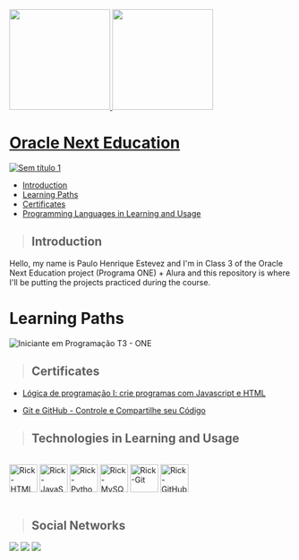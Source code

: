 <div>
  <a href="https://github.com/RickEstevez">
  <img height="180em" src="https://github-readme-stats.vercel.app/api?username=RickEstevez&show_icons=true&theme=vision-friendly-dark"/>
  <img height="180em" src="https://github-readme-stats.vercel.app/api/top-langs/?username=RickEstevez&layout=compact&langs_count=16&theme=vision-friendly-dark"/>
</div>

# Oracle Next Education
![Sem título 1](https://user-images.githubusercontent.com/91810319/184221369-a68c1566-57bb-4ec2-9e3a-894cfdee92c3.png)

+ [Introduction](#Introduction)
+ [Learning Paths](#Learning-Paths)
+ [Certificates](#Certificates)
+ [Programming Languages in Learning and Usage](#Programming-Languages-in-Learning-and-Usage)

> ## Introduction

Hello, my name is Paulo Henrique Estevez and I'm in Class 3 of the Oracle Next Education project (Programa ONE) + Alura and this repository is where I'll be putting the projects practiced during the course.

# Learning Paths

![Iniciante em Programação T3 - ONE](https://user-images.githubusercontent.com/91810319/184221601-f3c8875d-9bcd-4957-ad99-9948d112394f.png)

> ## Certificates

+ [Lógica de programação I: crie programas com Javascript e HTML](https://cursos.alura.com.br/user/phestevez/course/logica-programacao-javascript-html/certificate)

+ [Git e GitHub - Controle e Compartilhe seu Código](https://cursos.alura.com.br/user/phestevez/course/git-github-controle-de-versao/certificate)

> ## Technologies in Learning and Usage

<div style="display: inline_block"><br>
  <img align="center" alt="Rick-HTML" height="50" width="50" src="https://cdn.jsdelivr.net/gh/devicons/devicon/icons/html5/html5-original-wordmark.svg">
  <img align="center" alt="Rick-JavaScript" height="50" width="50" src="https://cdn.jsdelivr.net/gh/devicons/devicon/icons/javascript/javascript-original.svg">
  <img align="center" alt="Rick-Python" height="50" width="50" src="https://cdn.jsdelivr.net/gh/devicons/devicon/icons/python/python-original.svg">
  <img align="center" alt="Rick-MySQL" height="50" width="50" src="https://cdn.jsdelivr.net/gh/devicons/devicon/icons/mysql/mysql-original-wordmark.svg">
  <img align="center" alt="Rick-Git" height="50" width="50" src="https://cdn.jsdelivr.net/gh/devicons/devicon/icons/git/git-original.svg">
  <img align="center" alt="Rick-GitHub" height="50" width="50" src="https://cdn.jsdelivr.net/gh/devicons/devicon/icons/github/github-original.svg">
</div>

<br>

> ## Social Networks
  
<div>
  <a href="https://www.linkedin.com/in/phestevez/" target="_blank"><img src="https://img.shields.io/badge/LinkedIn-0077B5?style=for-the-badge&logo=linkedin&logoColor=white" target="_blank"></a>
  <a href="https://twitter.com/PauloHAE" target="_blank"><img src="https://img.shields.io/badge/Twitter-1DA1F2?style=for-the-badge&logo=twitter&logoColor=white" target="_blank"></a>
  <a href="https://www.instagram.com/rick_estevez1/" target="_blank"><img src="https://img.shields.io/badge/Instagram-E4405F?style=for-the-badge&logo=instagram&logoColor=white" target="_blank"></a>
</div>
